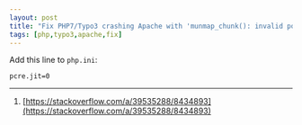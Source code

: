 ```yaml
---
layout: post
title: "Fix PHP7/Typo3 crashing Apache with 'munmap_chunk(): invalid pointer' Error"
tags: [php,typo3,apache,fix]
---
```


Add this line to `php.ini`:

```
pcre.jit=0
```

---
1. [https://stackoverflow.com/a/39535288/8434893](https://stackoverflow.com/a/39535288/8434893)
